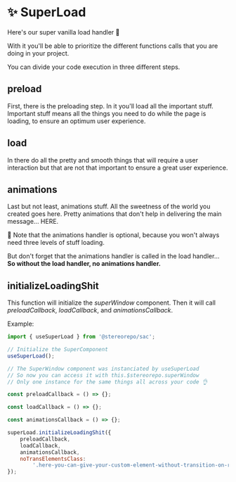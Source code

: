 # ✨ SuperLoad

Here's our super vanilla load handler 💪

With it you'll be able to prioritize the different functions calls that you are doing in your project.

You can divide your code execution in three different steps.

## preload

First, there is the preloading step. In it you'll load all the important stuff. Important stuff means all the things you need to do while the page is loading, to ensure an optimum user experience.

## load

In there do all the pretty and smooth things that will require a user interaction but that are not that important to ensure a great user experience.

## animations

Last but not least, animations stuff. All the sweetness of the world you created goes here. Pretty animations that don't help in delivering the main message... HERE.

🚨 Note that the animations handler is optional, because you won't always need three levels of stuff loading.

But don't forget that the animations handler is called in the load handler... **So without the load handler, no animations handler.**

## initializeLoadingShit

This function will initialize the _superWindow_ component. Then it will call _preloadCallback_, _loadCallback_, and _animationsCallback_.

Example:

```js
import { useSuperLoad } from '@stereorepo/sac';

// Initialize the SuperComponent
useSuperLoad();

// The SuperWindow component was instanciated by useSuperLoad
// So now you can access it with this.$stereorepo.superWindow
// Only one instance for the same things all across your code 👌

const preloadCallback = () => {};

const loadCallback = () => {};

const animationsCallback = () => {};

superLoad.initializeLoadingShit({
    preloadCallback,
    loadCallback,
    animationsCallback,
    noTransElementsClass:
        '.here-you-can-give-your-custom-element-without-transition-on-resize-class',
});
```
